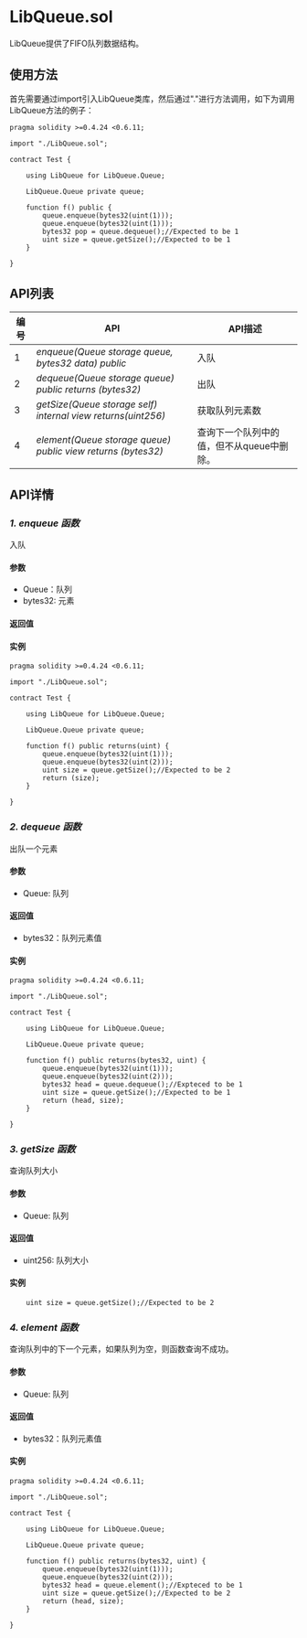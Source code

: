 ﻿# LibQueue.sol

LibQueue提供了FIFO队列数据结构。

## 使用方法

首先需要通过import引入LibQueue类库，然后通过"."进行方法调用，如下为调用LibQueue方法的例子：

```
pragma solidity >=0.4.24 <0.6.11;

import "./LibQueue.sol";

contract Test {
    
    using LibQueue for LibQueue.Queue;
    
    LibQueue.Queue private queue;
    
    function f() public {
        queue.enqueue(bytes32(uint(1)));
        queue.enqueue(bytes32(uint(1)));
        bytes32 pop = queue.dequeue();//Expected to be 1
        uint size = queue.getSize();//Expected to be 1
    }
    
}
```


## API列表

编号 | API | API描述
---|---|---
1 | *enqueue(Queue storage queue, bytes32 data) public* |入队
2 | *dequeue(Queue storage queue) public returns (bytes32)* |出队
3 | *getSize(Queue storage self) internal view returns(uint256)* | 获取队列元素数
4 | *element(Queue storage queue) public view returns (bytes32)* | 查询下一个队列中的值，但不从queue中删除。

## API详情

### ***1. enqueue 函数***

入队

#### 参数

- Queue：队列
- bytes32: 元素

#### 返回值


#### 实例

```
pragma solidity >=0.4.24 <0.6.11;

import "./LibQueue.sol";

contract Test {
    
    using LibQueue for LibQueue.Queue;
    
    LibQueue.Queue private queue;
    
    function f() public returns(uint) {
        queue.enqueue(bytes32(uint(1)));
        queue.enqueue(bytes32(uint(2)));
        uint size = queue.getSize();//Expected to be 2
        return (size);
    }
    
}
```
### ***2. dequeue 函数***

出队一个元素

#### 参数

- Queue: 队列

#### 返回值

- bytes32：队列元素值

#### 实例

```
pragma solidity >=0.4.24 <0.6.11;

import "./LibQueue.sol";

contract Test {
    
    using LibQueue for LibQueue.Queue;
    
    LibQueue.Queue private queue;
    
    function f() public returns(bytes32, uint) {
        queue.enqueue(bytes32(uint(1)));
        queue.enqueue(bytes32(uint(2)));
        bytes32 head = queue.dequeue();//Expteced to be 1
        uint size = queue.getSize();//Expected to be 1
        return (head, size);
    }
    
}
```

### ***3. getSize 函数***

查询队列大小

#### 参数

- Queue: 队列

#### 返回值

- uint256: 队列大小

#### 实例

```
    uint size = queue.getSize();//Expected to be 2
```

### ***4. element 函数***

查询队列中的下一个元素，如果队列为空，则函数查询不成功。

#### 参数

- Queue: 队列

#### 返回值

- bytes32：队列元素值

#### 实例

```
pragma solidity >=0.4.24 <0.6.11;

import "./LibQueue.sol";

contract Test {
    
    using LibQueue for LibQueue.Queue;
    
    LibQueue.Queue private queue;
    
    function f() public returns(bytes32, uint) {
        queue.enqueue(bytes32(uint(1)));
        queue.enqueue(bytes32(uint(2)));
        bytes32 head = queue.element();//Expteced to be 1
        uint size = queue.getSize();//Expected to be 2
        return (head, size);
    }
    
}
```


